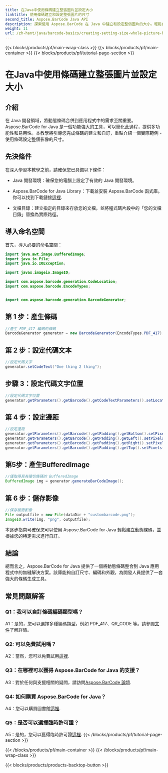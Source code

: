 ```yaml
---
title: 在Java中使用條碼建立整張圖片並設定大小
linktitle: 使用條碼建立和設定整張圖片的尺寸
second_title: Aspose.BarCode Java API
description: 探索使用 Aspose.BarCode 在 Java 中建立和設定整個圖片的大小。輕鬆自訂尺寸、編碼和外觀。
weight: 11
url: /zh-hant/java/barcode-basics/creating-setting-size-whole-picture-barcode/
---
```


{{< blocks/products/pf/main-wrap-class >}}
{{< blocks/products/pf/main-container >}}
{{< blocks/products/pf/tutorial-page-section >}}

# 在Java中使用條碼建立整張圖片並設定大小

## 介紹

在 Java 開發領域，將動態條碼合併到應用程式中的需求至關重要。 Aspose.BarCode for Java 是一個功能強大的工具，可以簡化此過程，提供多功能性和易用性。本教學將引導您完成條碼的建立和自訂，重點介紹一個實際範例 - 使用條碼設定整個影像的尺寸。

## 先決條件

在深入學習本教學之前，請確保您已具備以下條件：

- Java 開發環境：確保您的電腦上設定了有效的 Java 開發環境。

-  Aspose.BarCode for Java Library：下載並安裝 Aspose.BarCode 函式庫。你可以找到下載鏈接[這裡](https://releases.aspose.com/barcode/java/).

- 文檔目錄：建立指定的目錄來存放您的文檔，並將程式碼片段中的「您的文檔目錄」替換為實際路徑。

## 導入命名空間

首先，導入必要的命名空間：

```java
import java.awt.image.BufferedImage;
import java.io.File;
import java.io.IOException;

import javax.imageio.ImageIO;

import com.aspose.barcode.generation.CodeLocation;
import com.aspose.barcode.EncodeTypes;


import com.aspose.barcode.generation.BarcodeGenerator;
```

## 第 1 步：產生條碼

```java
//產生 PDF_417 編碼的條碼
BarcodeGenerator generator = new BarcodeGenerator(EncodeTypes.PDF_417);
```

## 第 2 步：設定代碼文本

```java
//設定代碼文字
generator.setCodeText("One thing 2 thing");
```

## 步驟 3：設定代碼文字位置

```java
//設定代碼文字位置
generator.getParameters().getBarcode().getCodeTextParameters().setLocation(CodeLocation.NONE);
```

## 第 4 步：設定邊距

```java
//設定邊距
generator.getParameters().getBarcode().getPadding().getBottom().setPixels(0);
generator.getParameters().getBarcode().getPadding().getLeft().setPixels(0);
generator.getParameters().getBarcode().getPadding().getRight().setPixels(0);
generator.getParameters().getBarcode().getPadding().getTop().setPixels(0);
```

## 第5步：產生BufferedImage

```java
//僅取得具有確切條碼的 BufferedImage
BufferedImage img = generator.generateBarCodeImage();
```

## 第 6 步：儲存影像

```java
//保存緩衝影像
File outputfile = new File(dataDir + "custombarcode.png");
ImageIO.write(img, "png", outputfile);
```

本逐步指南可確保您可以使用 Aspose.BarCode for Java 輕鬆建立動態條碼，並根據您的特定需求進行自訂。

## 結論

總而言之，Aspose.BarCode for Java 提供了一個將動態條碼整合到 Java 應用程式中的無縫解決方案。該庫能夠自訂尺寸、編碼和外觀，為開發人員提供了一套強大的條碼生成工具。

## 常見問題解答

### Q1：我可以自訂條碼編碼類型嗎？

 A1：是的，您可以選擇多種編碼類型，例如 PDF_417、QR_CODE 等。請參閱[文件](https://reference.aspose.com/barcode/java/)了解詳情。

### Q2: 可以免費試用嗎？

 A2：當然，您可以免費試用[這裡](https://releases.aspose.com/).

### Q3：在哪裡可以獲得 Aspose.BarCode for Java 的支援？

 A3：對於任何與支援相關的疑問，請訪問[Aspose.BarCode 論壇](https://forum.aspose.com/c/barcode/13).

### Q4: 如何購買 Aspose.BarCode for Java？

 A4：您可以購買圖書館[這裡](https://purchase.aspose.com/buy).

### Q5：是否可以選擇臨時許可證？

 A5：是的，您可以獲得臨時許可證[這裡](https://purchase.aspose.com/temporary-license/).
{{< /blocks/products/pf/tutorial-page-section >}}

{{< /blocks/products/pf/main-container >}}
{{< /blocks/products/pf/main-wrap-class >}}

{{< blocks/products/products-backtop-button >}}
